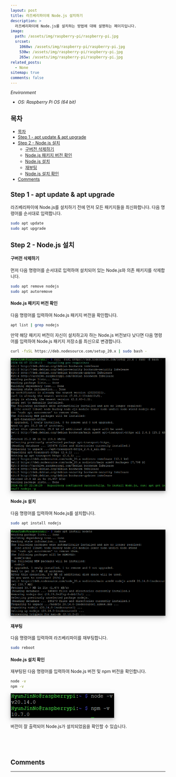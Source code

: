 ```yaml
---
layout: post
title: 라즈베리파이에 Node.js 설치하기
description: >
  라즈베리파이에 Node.js를 설치하는 방법에 대해 설명하는 페이지입니다.
image:
  path: /assets/img/raspberry-pi/raspberry-pi.jpg
  srcset:
    1060w: /assets/img/raspberry-pi/raspberry-pi.jpg
    530w: /assets/img/raspberry-pi/raspberry-pi.jpg
    265w: /assets/img/raspberry-pi/raspberry-pi.jpg
related_posts:
  - None
sitemap: true
comments: false
---
```


<i>Environment</i>

- <i>OS: Raspberry Pi OS (64 bit)</i>

## 목차

- [목차](#목차)
- [Step 1 - apt update \& apt upgrade](#step-1---apt-update--apt-upgrade)
- [Step 2 - Node.js 설치](#step-2---nodejs-설치)
  - [구버전 삭제하기](#구버전-삭제하기)
  - [Node.js 패키지 버전 확인](#nodejs-패키지-버전-확인)
  - [Node.js 설치](#nodejs-설치)
  - [재부팅](#재부팅)
  - [Node.js 설치 확인](#nodejs-설치-확인)
- [Comments](#comments)

## Step 1 - apt update & apt upgrade

라즈베리파이에 Node.js를 설치하기 전에 먼저 모든 패키지들을 최신화합니다. 다음 명령어를 순서대로 입력합니다.

```bash
sudo apt update
sudo apt upgrade
```

## Step 2 - Node.js 설치

#### 구버전 삭제하기

먼저 다음 명령어를 순서대로 입력하여 설치되어 있는 Node.js와 의존 패키지를 삭제합니다.

```bash
sudo apt remove nodejs
sudo apt autoremove
```

#### Node.js 패키지 버전 확인

다음 명령어를 입력하여 Node.js 패키지 버전을 확인합니다.

```bash
apt list | grep nodejs
```

만약 해당 패키지 버전이 자신이 설치하고자 하는 Node.js 버전보다 낮다면 다음 명령어를 입력하여 Node.js 패키지 저장소를 최신으로 변경합니다.

```bash
curl -fsSL https://deb.nodesource.com/setup_20.x | sudo bash -
```

<img src="/assets/img/raspberry-pi/nodejs/nodejs1.png" alt="nodejs1.png" style="box-shadow: 0 4px 8px 0 rgba(0, 0, 0, 0.2), 0 6px 20px 0 rgba(0, 0, 0, 0.19);"/>

#### Node.js 설치

다음 명령어를 입력하여 Node.js를 설치합니다.

```bash
sudo apt install nodejs
```

<img src="/assets/img/raspberry-pi/nodejs/nodejs2.png" alt="nodejs2.png" style="box-shadow: 0 4px 8px 0 rgba(0, 0, 0, 0.2), 0 6px 20px 0 rgba(0, 0, 0, 0.19);"/>

#### 재부팅

다음 명령어를 입력하여 라즈베리파이를 재부팅합니다.

```bash
sudo reboot
```

#### Node.js 설치 확인

재부팅된 다음 명령어를 입력하여 Node.js 버전 및 npm 버전을 확인합니다.

```bash
node -v
npm -v
```

<img src="/assets/img/raspberry-pi/nodejs/nodejs3.png" alt="nodejs3.png" style="box-shadow: 0 4px 8px 0 rgba(0, 0, 0, 0.2), 0 6px 20px 0 rgba(0, 0, 0, 0.19);"/>

버전이 잘 출력되어 Node.js가 설치되었음을 확인할 수 있습니다.

<br />
<br />
<br />

## Comments

<hr />
<script
  src="https://utteranc.es/client.js"
  repo="HyunJinNo/HyunJinNo.github.io"
  issue-term="pathname"
  theme="github-light"
  crossorigin="anonymous"
  async
></script>
